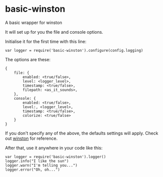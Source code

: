 # basic-winston
A basic wrapper for winston

It will set up for you the file and console options.

Initialise it for the first time with this line:

```
var logger = require('basic-winston').configure(config.logging)
```
The options are these:

```
{
    file: {
        enabled: <true/false>,
        level: <logger_level>,
        timestamp: <true/false>,
        filepath: <as_it_sounds>,
    },
    console: {
        enabled: <true/false>,
        level:, <logger_level>,
        timestamp: <true/false>,
        colorize: <true/false>
    }
}
```

If you don't specify any of the above, the defaults settings will apply. Check out [winston](https://github.com/winstonjs/winston) for reference.

After that, use it anywhere in your code like this:

```
var logger = require('basic-winston').logger()
logger.info("I like the sun")
logger.warn("I'm telling you...")
logger.error("Oh, oh...")
```



